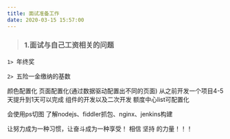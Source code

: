 ```yaml
---
title: 面试准备工作
date: 2020-03-15 15:57:00
---
```


> ### 1.面试与自己工资相关的问题

<code>1> </code>年终奖

<code>2> </code>五险一金缴纳的基数


颜色配置化
页面配置化(通过数据驱动配置出不同的页面)
从之前开发一个项目4-5天提升到1天可以完成
组件的开发以及二次开发
额度中心list可配置化

会使用ps切图
了解nodejs、fiddler抓包、nginx、jenkins构建

让努力成为一种习惯，让奋斗成为一种享受！ 相信 坚持 的力量！！！




